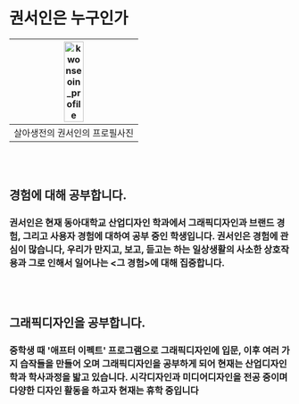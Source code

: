 # 권서인은 누구인가


| <img src="https://user-images.githubusercontent.com/59531320/71925402-4fcec480-31d4-11ea-9668-45674c39b1a6.jpg" width="40%" height="40%" title="권서인 프로필" alt="kwonseoin_profile"></img> |
| :----------------------------------------------------------: |
|                살아생전의 권서인의 프로필사진                |



 <br></br>



## 경험에 대해 공부합니다.
### 권서인은 현재 동아대학교 산업디자인 학과에서 그래픽디자인과 브랜드 경험, 그리고 사용자 경험에 대하여 공부 중인 학생입니다. 권서인은 경험에 관심이 많습니다, 우리가 만지고, 보고, 듣고는 하는 일상생활의 사소한 상호작용과 그로 인해서 일어나는 <그 경험>에 대해 집중합니다.



 <br></br>



## 그래픽디자인을 공부합니다.
### 중학생 때 '애프터 이펙트' 프로그램으로 그래픽디자인에 입문, 이후 여러 가지 습작들을 만들어 오며 그래픽디자인을 공부하게 되어 현재는 산업디자인 학과 학사과정을 밟고 있습니다. 시각디자인과 미디어디자인을 전공 중이며 다양한 디자인 활동을 하고자 현재는 휴학 중입니다


